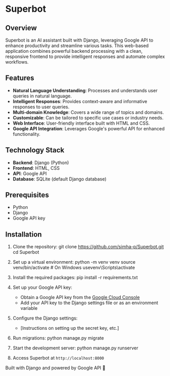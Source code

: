 # Superbot


## Overview

Superbot is an AI assistant built with Django, leveraging Google API to enhance productivity and streamline various tasks. This web-based application combines powerful backend processing with a clean, responsive frontend to provide intelligent responses and automate complex workflows.

## Features

- **Natural Language Understanding**: Processes and understands user queries in natural language.
- **Intelligent Responses**: Provides context-aware and informative responses to user queries.
- **Multi-domain Knowledge**: Covers a wide range of topics and domains.
- **Customizable**: Can be tailored to specific use cases or industry needs.
- **Web Interface**: User-friendly interface built with HTML and CSS.
- **Google API Integration**: Leverages Google's powerful API for enhanced functionality.

## Technology Stack

- **Backend**: Django (Python)
- **Frontend**: HTML, CSS
- **API**: Google API
- **Database**: SQLite (default Django database)

## Prerequisites

- Python
- Django
- Google API key

## Installation

1. Clone the repository:
git clone https://github.com/simha-p/Superbot.git 
cd Superbot


2. Set up a virtual environment:
python -m venv venv source venv/bin/activate # On Windows usevenv\Scripts\activate


3. Install the required packages:
pip install -r requirements.txt


4. Set up your Google API key:
   - Obtain a Google API key from the [Google Cloud Console](https://console.cloud.google.com/)
   - Add your API key to the Django settings file or as an environment variable

5. Configure the Django settings:
   - [Instructions on setting up the secret key, etc.]

6. Run migrations:
python manage.py migrate


7. Start the development server:
python manage.py runserver


8. Access Superbot at `http://localhost:8000`


Built with Django and powered by Google API 🚀

